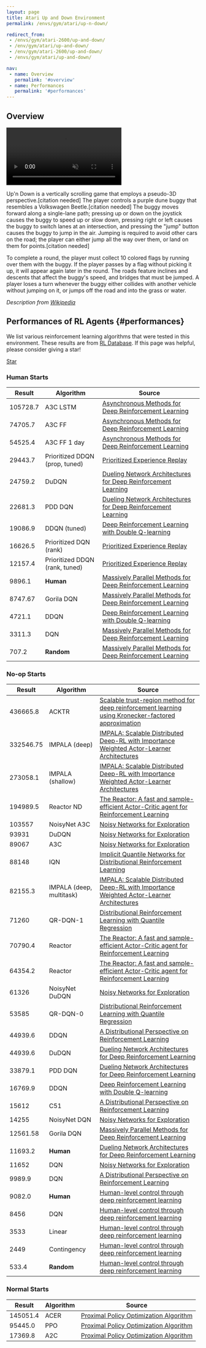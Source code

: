 ```yaml
---
layout: page
title: Atari Up and Down Environment
permalink: /envs/gym/atari/up-n-down/

redirect_from:
 - /envs/gym/atari-2600/up-and-down/
 - /env/gym/atari/up-and-down/
 - /env/gym/atari-2600/up-and-down/
 - /envs/gym/atari/up-and-down/

nav:
 - name: Overview
   permalink: '#overview'
 - name: Performances
   permalink: '#performances'
---
```



## Overview

<video autoplay muted loop controls>
  <source src="{{ 'assets/_pages/envs/gym/atari/up-n-down.mp4' | absolute_url }}" type="video/mp4">
</video>

Up'n Down is a vertically scrolling game that employs a pseudo-3D perspective.[citation needed] The player controls a purple dune buggy that resembles a Volkswagen Beetle.[citation needed] The buggy moves forward along a single-lane path; pressing up or down on the joystick causes the buggy to speed up or slow down, pressing right or left causes the buggy to switch lanes at an intersection, and pressing the "jump" button causes the buggy to jump in the air. Jumping is required to avoid other cars on the road; the player can either jump all the way over them, or land on them for points.[citation needed]

To complete a round, the player must collect 10 colored flags by running over them with the buggy. If the player passes by a flag without picking it up, it will appear again later in the round. The roads feature inclines and descents that affect the buggy's speed, and bridges that must be jumped. A player loses a turn whenever the buggy either collides with another vehicle without jumping on it, or jumps off the road and into the grass or water.


*Description from [Wikipedia](https://en.wikipedia.org/wiki/Up%27n_Down)*


## Performances of RL Agents {#performances}

We list various reinforcement learning algorithms that were tested in this environment. These results are from [RL Database](https://github.com/seungjaeryanlee/rldb). If this page was helpful, please consider giving a star!

<!-- Place this tag where you want the button to render. -->
<a class="github-button" href="https://github.com/seungjaeryanlee/rldb" data-icon="octicon-star" data-size="large" data-show-count="true" aria-label="Star seungjaeryanlee/rldb on GitHub">Star</a>
<!-- Place this tag in your head or just before your close body tag. -->
<script async defer src="https://buttons.github.io/buttons.js"></script>

### Human Starts

| Result | Algorithm | Source |
|--------|-----------|--------|
| 105728.7 | A3C LSTM | [Asynchronous Methods for Deep Reinforcement Learning](https://arxiv.org/abs/1602.01783) |
| 74705.7 | A3C FF | [Asynchronous Methods for Deep Reinforcement Learning](https://arxiv.org/abs/1602.01783) |
| 54525.4 | A3C FF 1 day | [Asynchronous Methods for Deep Reinforcement Learning](https://arxiv.org/abs/1602.01783) |
| 29443.7 | Prioritized DDQN (prop, tuned) | [Prioritized Experience Replay](https://arxiv.org/abs/1511.05952) |
| 24759.2 | DuDQN | [Dueling Network Architectures for Deep Reinforcement Learning](https://arxiv.org/abs/1511.06581) |
| 22681.3 | PDD DQN | [Dueling Network Architectures for Deep Reinforcement Learning](https://arxiv.org/abs/1511.06581) |
| 19086.9 | DDQN (tuned) | [Deep Reinforcement Learning with Double Q-learning](https://arxiv.org/abs/1509.06461) |
| 16626.5 | Prioritized DQN (rank) | [Prioritized Experience Replay](https://arxiv.org/abs/1511.05952) |
| 12157.4 | Prioritized DDQN (rank, tuned) | [Prioritized Experience Replay](https://arxiv.org/abs/1511.05952) |
| 9896.1 | **Human** | [Massively Parallel Methods for Deep Reinforcement Learning](https://arxiv.org/abs/1507.04296) |
| 8747.67 | Gorila DQN | [Massively Parallel Methods for Deep Reinforcement Learning](https://arxiv.org/abs/1507.04296) |
| 4721.1 | DDQN | [Deep Reinforcement Learning with Double Q-learning](https://arxiv.org/abs/1509.06461) |
| 3311.3 | DQN | [Massively Parallel Methods for Deep Reinforcement Learning](https://arxiv.org/abs/1507.04296) |
| 707.2 | **Random** | [Massively Parallel Methods for Deep Reinforcement Learning](https://arxiv.org/abs/1507.04296) |


### No-op Starts

| Result | Algorithm | Source |
|--------|-----------|--------|
| 436665.8 | ACKTR | [Scalable trust-region method for deep reinforcement learning using Kronecker-factored approximation](https://arxiv.org/abs/1708.05144) |
| 332546.75 | IMPALA (deep) | [IMPALA: Scalable Distributed Deep-RL with Importance Weighted Actor-Learner Architectures](https://arxiv.org/abs/1802.01561) |
| 273058.1 | IMPALA (shallow) | [IMPALA: Scalable Distributed Deep-RL with Importance Weighted Actor-Learner Architectures](https://arxiv.org/abs/1802.01561) |
| 194989.5 | Reactor ND | [The Reactor: A fast and sample-efficient Actor-Critic agent for Reinforcement Learning](https://arxiv.org/abs/1704.04651) |
| 103557 | NoisyNet A3C | [Noisy Networks for Exploration](https://arxiv.org/abs/1706.10295) |
| 93931 | DuDQN | [Noisy Networks for Exploration](https://arxiv.org/abs/1706.10295) |
| 89067 | A3C | [Noisy Networks for Exploration](https://arxiv.org/abs/1706.10295) |
| 88148 | IQN | [Implicit Quantile Networks for Distributional Reinforcement Learning](https://arxiv.org/abs/1806.06923) |
| 82155.3 | IMPALA (deep, multitask) | [IMPALA: Scalable Distributed Deep-RL with Importance Weighted Actor-Learner Architectures](https://arxiv.org/abs/1802.01561) |
| 71260 | QR-DQN-1 | [Distributional Reinforcement Learning with Quantile Regression](https://arxiv.org/abs/1710.10044) |
| 70790.4 | Reactor | [The Reactor: A fast and sample-efficient Actor-Critic agent for Reinforcement Learning](https://arxiv.org/abs/1704.04651) |
| 64354.2 | Reactor | [The Reactor: A fast and sample-efficient Actor-Critic agent for Reinforcement Learning](https://arxiv.org/abs/1704.04651) |
| 61326 | NoisyNet DuDQN | [Noisy Networks for Exploration](https://arxiv.org/abs/1706.10295) |
| 53585 | QR-DQN-0 | [Distributional Reinforcement Learning with Quantile Regression](https://arxiv.org/abs/1710.10044) |
| 44939.6 | DDQN | [A Distributional Perspective on Reinforcement Learning](https://arxiv.org/abs/1707.06887) |
| 44939.6 | DuDQN | [Dueling Network Architectures for Deep Reinforcement Learning](https://arxiv.org/abs/1511.06581) |
| 33879.1 | PDD DQN | [Dueling Network Architectures for Deep Reinforcement Learning](https://arxiv.org/abs/1511.06581) |
| 16769.9 | DDQN | [Deep Reinforcement Learning with Double Q-learning](https://arxiv.org/abs/1509.06461) |
| 15612 | C51 | [A Distributional Perspective on Reinforcement Learning](https://arxiv.org/abs/1707.06887) |
| 14255 | NoisyNet DQN | [Noisy Networks for Exploration](https://arxiv.org/abs/1706.10295) |
| 12561.58 | Gorila DQN | [Massively Parallel Methods for Deep Reinforcement Learning](https://arxiv.org/abs/1507.04296) |
| 11693.2 | **Human** | [Dueling Network Architectures for Deep Reinforcement Learning](https://arxiv.org/abs/1511.06581) |
| 11652 | DQN | [Noisy Networks for Exploration](https://arxiv.org/abs/1706.10295) |
| 9989.9 | DQN | [A Distributional Perspective on Reinforcement Learning](https://arxiv.org/abs/1707.06887) |
| 9082.0 | **Human** | [Human-level control through deep reinforcement learning](https://storage.googleapis.com/deepmind-media/dqn/DQNNaturePaper.pdf) |
| 8456 | DQN | [Human-level control through deep reinforcement learning](https://storage.googleapis.com/deepmind-media/dqn/DQNNaturePaper.pdf) |
| 3533 | Linear | [Human-level control through deep reinforcement learning](https://storage.googleapis.com/deepmind-media/dqn/DQNNaturePaper.pdf) |
| 2449 | Contingency | [Human-level control through deep reinforcement learning](https://storage.googleapis.com/deepmind-media/dqn/DQNNaturePaper.pdf) |
| 533.4 | **Random** | [Human-level control through deep reinforcement learning](https://storage.googleapis.com/deepmind-media/dqn/DQNNaturePaper.pdf) |


### Normal Starts

| Result | Algorithm | Source |
|--------|-----------|--------|
| 145051.4 | ACER | [Proximal Policy Optimization Algorithm](https://arxiv.org/abs/1707.06347) |
| 95445.0 | PPO | [Proximal Policy Optimization Algorithm](https://arxiv.org/abs/1707.06347) |
| 17369.8 | A2C | [Proximal Policy Optimization Algorithm](https://arxiv.org/abs/1707.06347) |

